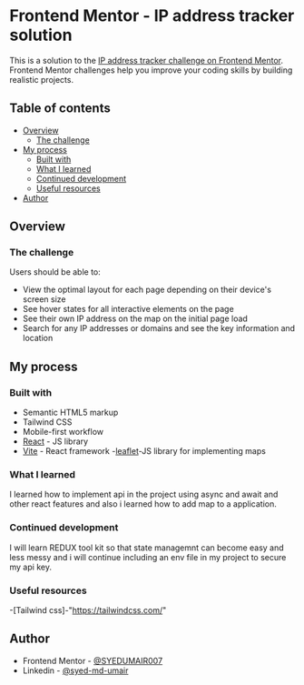 # Frontend Mentor - IP address tracker solution

This is a solution to the [IP address tracker challenge on Frontend Mentor](https://www.frontendmentor.io/challenges/ip-address-tracker-I8-0yYAH0). Frontend Mentor challenges help you improve your coding skills by building realistic projects. 

## Table of contents

- [Overview](#overview)
  - [The challenge](#the-challenge)
- [My process](#my-process)
  - [Built with](#built-with)
  - [What I learned](#what-i-learned)
  - [Continued development](#continued-development)
  - [Useful resources](#useful-resources)
- [Author](#author)



## Overview

### The challenge

Users should be able to:

- View the optimal layout for each page depending on their device's screen size
- See hover states for all interactive elements on the page
- See their own IP address on the map on the initial page load
- Search for any IP addresses or domains and see the key information and location

## My process

### Built with

- Semantic HTML5 markup
- Tailwind CSS
- Mobile-first workflow
- [React](https://reactjs.org/) - JS library
- [Vite](https://vitejs.dev/) - React framework
-[leaflet](https://leafletjs.com/)-JS library for implementing maps


### What I learned

I learned how to implement api in the project using async and await and other react features and also i learned how to add map to a application. 
### Continued development

I will learn REDUX tool kit so that state managemnt can become easy and less messy and i will continue including an env file in my project to secure my api key.



### Useful resources

-[Tailwind css]-"https://tailwindcss.com/"


## Author


- Frontend Mentor - [@SYEDUMAIR007](https://www.frontendmentor.io/profile/SYEDUMAIR007)
- Linkedin - [@syed-md-umair](https://www.linkedin.com/in/syed-md-umair/)






